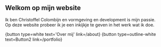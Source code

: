 ## Welkom op mijn website

Ik ben Christoffel Colombijn en vormgeving en development is mijn passie.  
Op deze website probeer ik je een inkijkje te geven in het werk wat ik doe.

{button type=white text='Over mij' link=/about}
{button type=outline-white text=Button2 link=/portfolio}